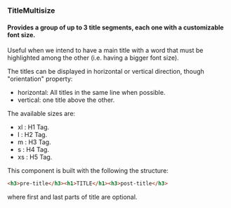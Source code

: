 
### TitleMultisize

#### Provides a group of up to 3 title segments, each one with a customizable font size.

Useful when we intend to have a main title with a word that must be highlighted among the other (i.e. having a bigger font size).

The titles can be displayed in horizontal or vertical direction, though "orientation" property:
- horizontal: All titles in the same line when possible.
- vertical: one title above the other.

The available sizes are:
- xl : H1 Tag.
- l  : H2 Tag.
- m  : H3 Tag.
- s  : H4 Tag.
- xs : H5 Tag.


This component is built with the following the structure:

````html
<h3>pre-title</h3><h1>TITLE</h1><h3>post-title</h3>
````
where first and last parts of title are optional.
